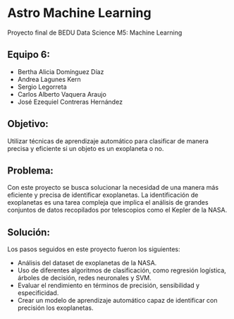 # Astro Machine Learning

Proyecto final de BEDU Data Science M5: Machine Learning

## Equipo 6:
- Bertha Alicia Domínguez Díaz
- Andrea Lagunes Kern
- Sergio Legorreta
- Carlos Alberto Vaquera Araujo
- José Ezequiel Contreras Hernández

## Objetivo:
Utilizar técnicas de aprendizaje automático para clasificar de manera precisa y eficiente si un objeto es un exoplaneta o no.

## Problema:
Con este proyecto se busca solucionar la necesidad de una manera más eficiente y precisa de identificar exoplanetas. La identificación de exoplanetas es una tarea compleja que implica el análisis de grandes conjuntos de datos recopilados por telescopios como el Kepler de la NASA.

## Solución:
Los pasos seguidos en este proyecto fueron los siguientes:
- Análisis del dataset de exoplanetas de la NASA.
- Uso de diferentes algoritmos de clasificación, como regresión logística, árboles de decisión, redes neuronales y SVM.
- Evaluar el rendimiento en términos de precisión, sensibilidad y especificidad.
- Crear un modelo de aprendizaje automático capaz de identificar con precisión los exoplanetas.
